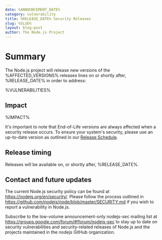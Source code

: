 ```yaml
---
date: %ANNOUNCEMENT_DATE%
category: vulnerability
title: %RELEASE_DATE% Security Releases
slug: %SLUG%
layout: blog-post
author: The Node.js Project
---
```


# Summary

The Node.js project will release new versions of the %AFFECTED_VERSIONS%
releases lines on or shortly after, %RELEASE_DATE% in order to address:

%VULNERABILITIES%

## Impact

%IMPACT%

It's important to note that End-of-Life versions are always affected when a security release occurs.
To ensure your system's security, please use an up-to-date version as outlined in our
[Release Schedule](https://github.com/nodejs/release#release-schedule).

## Release timing

Releases will be available on, or shortly after, %RELEASE_DATE%.

## Contact and future updates

The current Node.js security policy can be found at <https://nodejs.org/en/security/>.
Please follow the process outlined in <https://github.com/nodejs/node/blob/master/SECURITY.md> if you wish to report a vulnerability in Node.js.

Subscribe to the low-volume announcement-only nodejs-sec mailing list at <https://groups.google.com/forum/#!forum/nodejs-sec> to stay up to date on security vulnerabilities and security-related releases of Node.js and the projects maintained in the nodejs GitHub organization.
